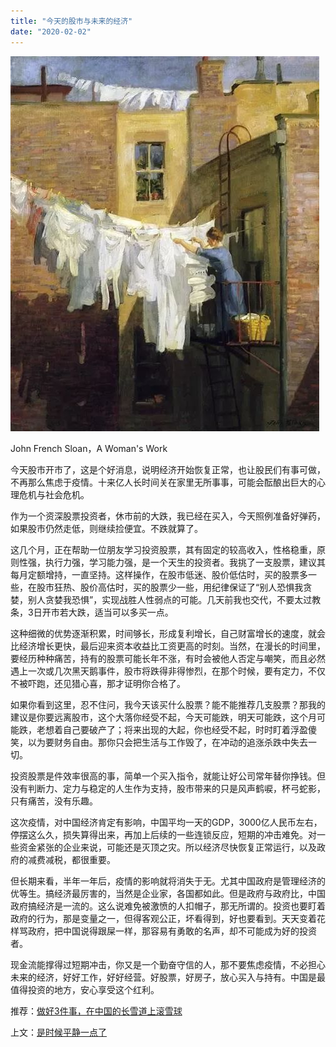 ```yaml
---
title: "今天的股市与未来的经济"
date: "2020-02-02"
---
```


![连岳文章](images/连岳文章picture-3.jpg)

John French Sloan，A Woman's Work

  

今天股市开市了，这是个好消息，说明经济开始恢复正常，也让股民们有事可做，不再那么焦虑于疫情。十来亿人长时间关在家里无所事事，可能会酝酿出巨大的心理危机与社会危机。  

  

作为一个资深股票投资者，休市前的大跌，我已经在买入，今天照例准备好弹药，如果股市仍然走低，则继续捡便宜。不跌就算了。  

  

这几个月，正在帮助一位朋友学习投资股票，其有固定的较高收入，性格稳重，原则性强，执行力强，学习能力强，是一个天生的投资者。我挑了一支股票，建议其每月定额增持，一直坚持。这样操作，在股市低迷、股价低估时，买的股票多一些，在股市狂热、股价高估时，买的股票少一些，用纪律保证了“别人恐惧我贪婪，别人贪婪我恐惧”，实现战胜人性弱点的可能。几天前我也交代，不要太过教条，3日开市若大跌，适当可以多买一点。

  

这种细微的优势逐渐积累，时间够长，形成复利增长，自己财富增长的速度，就会比经济增长更快，最后迎来资本收益比工资更高的时刻。当然，在漫长的时间里，要经历种种痛苦，持有的股票可能长年不涨，有时会被他人否定与嘲笑，而且必然遇上一次或几次黑天鹅事件，股市将跌得非得惨烈，在那个时候，要有定力，不仅不被吓跑，还见猎心喜，那才证明你合格了。  

  

如果你看到这里，忍不住问，我今天该买什么股票？能不能推荐几支股票？那我的建议是你要远离股市，这个大落你经受不起，今天可能跌，明天可能跌，这个月可能跌，老想着自己要破产了；将来出现的大起，你也经受不起，时时盯着浮盈傻笑，以为要财务自由。那你只会把生活与工作毁了，在冲动的追涨杀跌中失去一切。  

  

投资股票是件效率很高的事，简单一个买入指令，就能让好公司常年替你挣钱。但没有判断力、定力与稳定的人生作为支持，股市带来的只是风声鹤唳，杯弓蛇影，只有痛苦，没有乐趣。 

  

这次疫情，对中国经济肯定有影响，中国平均一天的GDP，3000亿人民币左右，停摆这么久，损失算得出来，再加上后续的一些连锁反应，短期的冲击难免。对一些资金紧张的企业来说，可能还是灭顶之灾。所以经济尽快恢复正常运行，以及政府的减费减税，都很重要。  

  

但长期来看，半年一年后，疫情的影响就将消失于无。尤其中国政府是管理经济的优等生。搞经济最厉害的，当然是企业家，各国都如此。但是政府与政府比，中国政府搞经济是一流的。这么说难免被激愤的人扣帽子，那无所谓的。投资也要盯着政府的行为，那是变量之一，但得客观公正，坏看得到，好也要看到。天天变着花样骂政府，把中国说得跟屎一样，那容易有勇敢的名声，却不可能成为好的投资者。  

  

现金流能撑得过短期冲击，你又是一个勤奋守信的人，那不要焦虑疫情，不必担心未来的经济，好好工作，好好经营。好股票，好房子，放心买入与持有。中国是最值得投资的地方，安心享受这个红利。

  

推荐：[做好3件事，在中国的长雪道上滚雪球](http://mp.weixin.qq.com/s?__biz=MjM5NDU0Mjk2MQ==&mid=2651636681&idx=1&sn=02246b92a949e20d452264b7d6ad5cb9&chksm=bd7e47d78a09cec1f53f034432f9d08e1ac5021c8b247b7b42e2a550adfd68c535c0b8f82fa2&scene=21#wechat_redirect)  

上文：[是时候平静一点了](http://mp.weixin.qq.com/s?__biz=MjM5NDU0Mjk2MQ==&mid=2651637229&idx=1&sn=f2de5308cef8d077c59e0b5ac6b20c63&chksm=bd7e41f38a09c8e55b62591952f2db163574c7e0a8ed04f335ddad27c027e54d843768820c22&scene=21#wechat_redirect)
